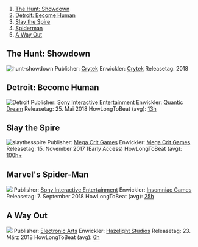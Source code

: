 1. [The Hunt: Showdown](#the-hunt-showdown)
2. [Detroit: Become Human](#detroit-become-human)
3. [Slay the Spire](#slay-the-spire)
4. [Spiderman](#marvels-spider-man)
5. [A Way Out](#a-way-out)

## The Hunt: Showdown

![hunt-showdown](/assets/images/gaming/hunt-showdown.jpg)
Publisher: [Crytek](https://www.crytek.com/)
Enwickler: [Crytek](https://www.crytek.com/)
Releasetag: 2018

## Detroit: Become Human

![Detroit](/assets/images/gaming/detroit-become-human.jpg)
Publisher: [Sony Interactive Entertainment](https://www.sie.com/en/index.html)
Enwickler: [Quantic Dream](http://www.quanticdream.com/fr/)
Releasetag: 25. Mai 2018
HowLongToBeat (avg): [13h](https://howlongtobeat.com/game.php?id=31388)

## Slay the Spire

![slaythesspire](/assets/images/gaming/slaythespire.jpg)
Publisher: [Mega Crit Games](https://www.megacrit.com/)
Enwickler: [Mega Crit Games](https://www.megacrit.com/)
Releasetag: 15. November 2017 (Early Access)
HowLongToBeat (avg): [100h+](https://howlongtobeat.com/game.php?id=51390)

## Marvel's Spider-Man

![](/assets/images/gaming/spiderman.jpg)
Publisher: [Sony Interactive Entertainment](https://www.sie.com/en/index.html)
Enwickler: [Insomniac Games](https://insomniac.games/)
Releasetag: 7. September 2018
HowLongToBeat (avg): [25h](https://howlongtobeat.com/game.php?id=44852)

## A Way Out

![](/assets/images/gaming/awayout.jpg)
Publisher: [Electronic Arts](https://www.ea.com)
Enwickler: [Hazelight Studios](http://www.hazelight.se/)
Releasetag: 23. März 2018
HowLongToBeat (avg): [6h](https://howlongtobeat.com/game.php?id=46386)
